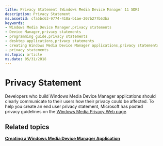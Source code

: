 ```yaml
---
title: Privacy Statement (Windows Media Device Manager 11 SDK)
description: Privacy Statement
ms.assetid: cfa5bc63-9774-418a-b1ae-207b277b63ba
keywords:
- Windows Media Device Manager,privacy statements
- Device Manager,privacy statements
- programming guide,privacy statements
- desktop applications,privacy statements
- creating Windows Media Device Manager applications,privacy statements
- privacy statements
ms.topic: article
ms.date: 05/31/2018
---
```


# Privacy Statement

Developers who build Windows Media Device Manager applications should clearly communicate to their users how their privacy could be affected. To help you create an end user privacy statement, Microsoft has posted privacy guidelines on the [Windows Media Privacy Web page](https://www.microsoft.com/windows/windowsmedia/privacy/10ssdk.aspx).

## Related topics

<dl> <dt>

[**Creating a Windows Media Device Manager Application**](creating-a-windows-media-device-manager-application.md)
</dt> </dl>

 

 




